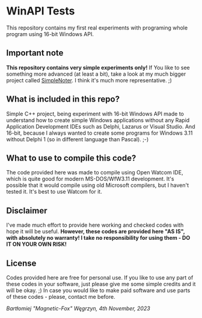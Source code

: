 # WinAPI Tests

This repository contains my first real experiments with programing whole program using 16-bit Windows API.

## Important note
**This repository contains very simple experiments only!** If You like to see something more advanced (at least a bit), take a look at my much bigger project called [SimpleNoter](https://github.com/Magnetic-Fox/SimpleNoter). I think it's much more representative. ;)

## What is included in this repo?

Simple C++ project, being experiment with 16-bit Windows API made to understand how to create simple Windows applications without any Rapid Application Development IDEs such as Delphi, Lazarus or Visual Studio.
And 16-bit, because I always wanted to create some programs for Windows 3.11 without Delphi 1 (so in different language than Pascal). ;-)

## What to use to compile this code?

The code provided here was made to compile using Open Watcom IDE, which is quite good for modern MS-DOS/WfW3.11 development.
It's possible that it would compile using old Microsoft compilers, but I haven't tested it. It's best to use Watcom for it.

## Disclaimer

I've made much effort to provide here working and checked codes with hope it will be useful.
**However, these codes are provided here "AS IS", with absolutely no warranty! I take no responsibility for using them - DO IT ON YOUR OWN RISK!**

## License

Codes provided here are free for personal use.
If you like to use any part of these codes in your software, just please give me some simple credits and it will be okay. ;)
In case you would like to make paid software and use parts of these codes - please, contact me before.

*Bartłomiej "Magnetic-Fox" Węgrzyn,
4th November, 2023*
